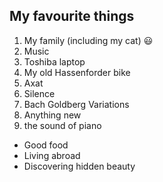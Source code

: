 ## My favourite things
1. My family (including my cat) :smiley:
2. Music
3. Toshiba laptop
4. My old Hassenforder bike
5. Axat
6. Silence
7. Bach Goldberg Variations
  1. Anything new
  2. the sound of piano

* Good food
* Living abroad
* Discovering hidden beauty
